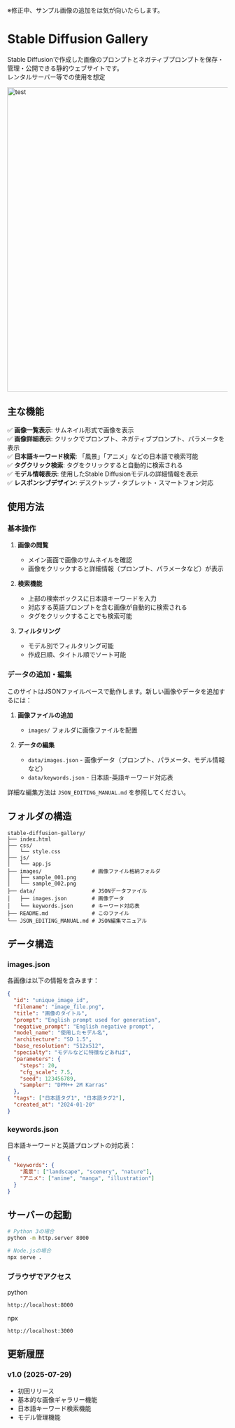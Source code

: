 ※修正中、サンプル画像の追加をは気が向いたらします。
# Stable Diffusion Gallery
Stable Diffusionで作成した画像のプロンプトとネガティブプロンプトを保存・管理・公開できる静的ウェブサイトです。<br/>
レンタルサーバー等での使用を想定

<img width="1907" height="694" alt="test" src="https://github.com/user-attachments/assets/2f642408-ffe2-4719-9901-dc6351d4b09a" />


## 主な機能
✅ **画像一覧表示**: サムネイル形式で画像を表示  
✅ **画像詳細表示**: クリックでプロンプト、ネガティブプロンプト、パラメータを表示  
✅ **日本語キーワード検索**: 「風景」「アニメ」などの日本語で検索可能  
✅ **タグクリック検索**: タグをクリックすると自動的に検索される  
✅ **モデル情報表示**: 使用したStable Diffusionモデルの詳細情報を表示  
✅ **レスポンシブデザイン**: デスクトップ・タブレット・スマートフォン対応 

## 使用方法

### 基本操作

1. **画像の閲覧**
   - メイン画面で画像のサムネイルを確認
   - 画像をクリックすると詳細情報（プロンプト、パラメータなど）が表示

2. **検索機能**
   - 上部の検索ボックスに日本語キーワードを入力
   - 対応する英語プロンプトを含む画像が自動的に検索される
   - タグをクリックすることでも検索可能

3. **フィルタリング**
   - モデル別でフィルタリング可能
   - 作成日順、タイトル順でソート可能

### データの追加・編集

このサイトはJSONファイルベースで動作します。新しい画像やデータを追加するには：

1. **画像ファイルの追加**
   - `images/` フォルダに画像ファイルを配置

2. **データの編集**
   - `data/images.json` - 画像データ（プロンプト、パラメータ、モデル情報など）
   - `data/keywords.json` - 日本語-英語キーワード対応表

詳細な編集方法は `JSON_EDITING_MANUAL.md` を参照してください。

## フォルダの構造
```
stable-diffusion-gallery/
├── index.html
├── css/
│   └── style.css
├── js/
│   └── app.js
├── images/                # 画像ファイル格納フォルダ
│   ├── sample_001.png
│   └── sample_002.png
├── data/                  # JSONデータファイル
│   ├── images.json        # 画像データ
│   └── keywords.json      # キーワード対応表
├── README.md              # このファイル
└── JSON_EDITING_MANUAL.md # JSON編集マニュアル
```
## データ構造

### images.json

各画像は以下の情報を含みます：

```json
{
  "id": "unique_image_id",
  "filename": "image_file.png",
  "title": "画像のタイトル",
  "prompt": "English prompt used for generation",
  "negative_prompt": "English negative prompt",
  "model_name": "使用したモデル名",
  "architecture": "SD 1.5",
  "base_resolution": "512x512",
  "specialty": "モデルなどに特徴などあれば",
  "parameters": {
    "steps": 20,
    "cfg_scale": 7.5,
    "seed": 123456789,
    "sampler": "DPM++ 2M Karras"
  },
  "tags": ["日本語タグ1", "日本語タグ2"],
  "created_at": "2024-01-20"
}
```

### keywords.json
日本語キーワードと英語プロンプトの対応表：

```json
{
  "keywords": {
    "風景": ["landscape", "scenery", "nature"],
    "アニメ": ["anime", "manga", "illustration"]
  }
}
```
## **サーバーの起動**

   ```bash
   # Python 3の場合
   python -m http.server 8000
   
   # Node.jsの場合
   npx serve .
   ```
### **ブラウザでアクセス**
python
   ```
   http://localhost:8000
   ```
npx
   ```
   http://localhost:3000
   ```

## 更新履歴
### v1.0 (2025-07-29)
- 初回リリース
- 基本的な画像ギャラリー機能
- 日本語キーワード検索機能
- モデル管理機能

